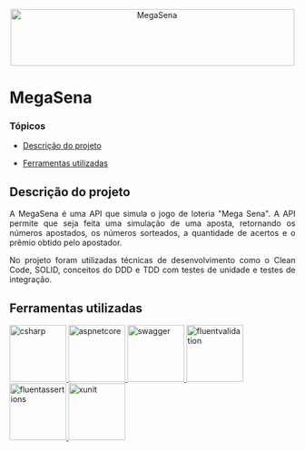 <p align="center">
  <img alt="MegaSena" src="https://user-images.githubusercontent.com/67247865/223618021-29299e10-846c-45c8-97e8-cb262e9e9ee9.png" width="500" height="100">
</p>

# MegaSena


### Tópicos 

- [Descrição do projeto](#descrição-do-projeto)

- [Ferramentas utilizadas](#ferramentas-utilizadas)

## Descrição do projeto 

<p align="justify">
A MegaSena é uma API que simula o jogo de loteria "Mega Sena". A API permite que seja feita uma simulação de uma aposta, retornando os números apostados, os números sorteados, a quantidade de acertos e o prêmio obtido pelo apostador.
</p>

<p align="justify">
No projeto foram utilizadas técnicas de desenvolvimento como o Clean Code, SOLID, conceitos do DDD e TDD com testes de unidade e testes de integração. 
</p>

###
  
## Ferramentas utilizadas

<a href="https://dotnet.microsoft.com" target="_blank"> <img src="https://user-images.githubusercontent.com/67247865/220004745-06f40f72-07b7-4582-8aef-71ef46c1477d.png" alt="csharp" width="100" height="100"/> </a> 
<a href="https://dotnet.microsoft.com/en-us/apps/aspnet" target="_blank"> <img src="https://user-images.githubusercontent.com/67247865/220005033-993d949f-b4ad-4170-bf71-044cba1888fb.png" alt="aspnetcore" width="100" height="100"/> </a>
<a href="https://swagger.io" target="_blank"> <img src="https://user-images.githubusercontent.com/67247865/220005560-105c87d4-c1f9-4eaa-aafe-c67b9e2c60cc.png" alt="swagger" width="100" height="100"/> </a>
<a href="https://docs.fluentvalidation.net/en/latest" target="_blank"> <img src="https://user-images.githubusercontent.com/67247865/220006111-ff0457be-6b50-4e7c-8c3a-a58ff013c193.png" alt="fluentvalidation" width="100" height="100"/> </a>
<a href="https://fluentassertions.com" target="_blank"> <img src="https://user-images.githubusercontent.com/67247865/220006844-453ff673-d1d4-4de7-ab7e-b5283d8ef281.png" alt="fluentassertions" width="100" height="100"/> </a>
<a href="https://xunit.net" target="_blank"> <img src="https://user-images.githubusercontent.com/67247865/220007144-8399634b-3f81-4a64-b1b2-2e650a36d625.png" alt="xunit" width="100" height="100"/> </a>

